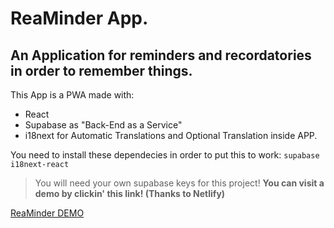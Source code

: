 # ReaMinder App.

## An Application for reminders and recordatories in order to remember things.

This App is a PWA made with:
- React
- Supabase as "Back-End as a Service"
- i18next for Automatic Translations and Optional Translation inside APP.

You need to install these dependecies in order to put this to work:
`supabase`
`i18next-react`
> You will need your own supabase keys for this project!
__You can visit a demo by clickin' this link! (Thanks to Netlify)__

[ReaMinder DEMO](https://peaceful-colden-fe1580.netlify.app)

